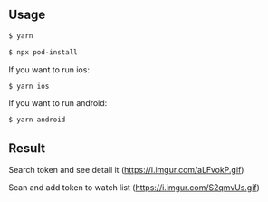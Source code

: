 ## Usage

```bash
$ yarn
```

```bash
$ npx pod-install
```

If you want to run ios:

```bash
$ yarn ios
```

If you want to run android:

```bash
$ yarn android
```

## Result

Search token and see detail it
(https://i.imgur.com/aLFvokP.gif)

Scan and add token to watch list
(https://i.imgur.com/S2qmvUs.gif)
